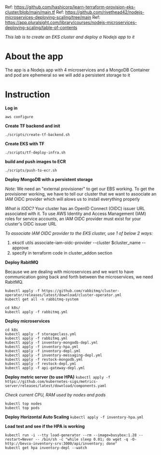 Ref: https://github.com/hashicorp/learn-terraform-provision-eks-cluster/blob/main/main.tf
Ref: https://github.com/rivethead42/nodejs-microservices-deploying-scaling/tree/main
Ref: https://app.pluralsight.com/library/courses/nodejs-microservices-deploying-scaling/table-of-contents

*This lab is to create an EKS cluster and deploy a Nodejs app to it*

# About the app
The app is a Nodejs app with 4 microservices and a MongoDB
Container and pod are ephemeral so we will add a persistent storage to it

# Instruction
**Log in**
```
aws configure
```

**Create TF backend and init**
```
./scripts/create-tf-backend.sh
```

**Create EKS with TF**
```
./scripts/tf-deploy-infra.sh
```

**build and push images to ECR**
```
./scripts/push-to-ecr.sh
```

**Deploy MongoDB with a persistent storage**

*Note*: We need an "external provisioner" to get our EBS working.
To get the provisioner working, we have to tell our cluster that we want to asoociate an IAM OIDC provider which will alows us to install everything properly

*What is IODC?*
Your cluster has an OpenID Connect (OIDC) issuer URL associated with it. To use AWS Identity and Access Management (IAM) roles for service accounts, an IAM OIDC provider must exist for your cluster's OIDC issuer URL

*To associate IAM OIDC provider to the EKS cluster, use 1 of below 2 ways:*
1. eksctl utils associate-iam-oidc-provider --cluster $cluster_name --approve
2. specify in terraform code in cluster_addon section

**Deploy RabitMQ**

Because we are dealing with microservices and we want to have communication going back and forth between the microservices, we need RabitMQ.

```
kubectl apply -f https://github.com/rabbitmq/cluster-operator/releases/latest/download/cluster-operator.yml
kubectl get all -n rabbitmq-system
```

```
cd k8s/
kubectl apply -f rabbitmq.yml
```

**Deploy microservices**
```
cd k8s
kubectl apply -f storageclass.yml
kubectl apply -f rabbitmq.yml
kubectl apply -f inventory-mongodb-depl.yml
kubectl apply -f inventory-hpa.yml
kubectl apply -f inventory-depl.yml
kubectl apply -f inventory-messaging-depl.yml
kubectl apply -f restock-mongodb.yml
kubectl apply -f restock-depl.yml
kubectl apply -f api-gateway-depl.yml
```

**Deploy metric server (to use HPA)**
```kubectl apply -f https://github.com/kubernetes-sigs/metrics-server/releases/latest/download/components.yaml```

*Check current CPU, RAM used by nodes and pods*
```
kubectl top nodes
kubectl top pods
```

**Deploy Horizontal Auto Scaling**
```kubectl apply -f inventory-hpa.yml```

**Load test and see if the HPA is working**
```
kubectl run -i --tty load-generator --rm --image=busybox:1.28 --restart=Never -- /bin/sh -c "while sleep 0.01; do wget -q -O- http://bevco-inventory-srv:3000/api/inventory; done"
kubectl get hpa inventory-depl --watch
```